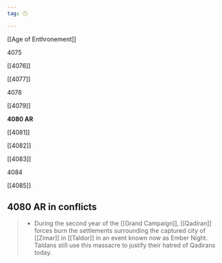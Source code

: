 ```yaml
---
tag: 🕛

---
```

[[Age of Enthronement]]


4075

[[4076]]

[[4077]]

4078

[[4079]]

**4080 AR**

[[4081]]

[[4082]]

[[4083]]

4084

[[4085]]



## 4080 AR in conflicts

>  - During the second year of the [[Grand Campaign]], [[Qadiran]] forces burn the settlements surrounding the captured city of [[Zimar]] in [[Taldor]] in an event known now as Ember Night. Taldans still use this massacre to justify their hatred of Qadirans today.






